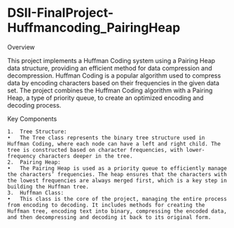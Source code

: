 # DSII-FinalProject-Huffmancoding_PairingHeap

Overview

This project implements a Huffman Coding system using a Pairing Heap data structure, providing an efficient method for data compression and decompression. Huffman Coding is a popular algorithm used to compress data by encoding characters based on their frequencies in the given data set. The project combines the Huffman Coding algorithm with a Pairing Heap, a type of priority queue, to create an optimized encoding and decoding process.

Key Components

	1.	Tree Structure:
	•	The Tree class represents the binary tree structure used in Huffman Coding, where each node can have a left and right child. The tree is constructed based on character frequencies, with lower-frequency characters deeper in the tree.
	2.	Pairing Heap:
	•	The Pairing Heap is used as a priority queue to efficiently manage the characters’ frequencies. The heap ensures that the characters with the lowest frequencies are always merged first, which is a key step in building the Huffman tree.
	3.	Huffman Class:
	•	This class is the core of the project, managing the entire process from encoding to decoding. It includes methods for creating the Huffman tree, encoding text into binary, compressing the encoded data, and then decompressing and decoding it back to its original form.

